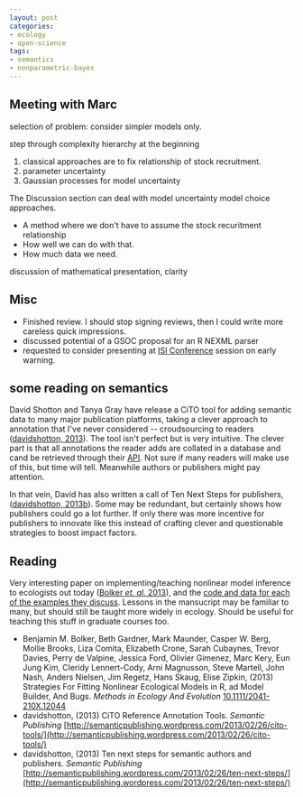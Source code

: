 ```yaml
---
layout: post
categories:
- ecology
- open-science
tags: 
- semantics
- nonparametric-bayes
---
```




## Meeting with Marc

selection of problem: consider simpler models only.  

step through complexity hierarchy at the beginning

  1. classical approaches are to fix relationship of stock recruitment.  
  2. parameter uncertainty
  3. Gaussian processes for model uncertainty

The Discussion section can deal with model uncertainty model choice approaches.  

  * A method where we don't have to assume the stock recuritment relationship
  * How well we can do with that.  
  * How much data we need.  

discussion of mathematical presentation, clarity



## Misc

* Finished review.  I should stop signing reviews, then I could write more careless quick impressions.  
* discussed potential of a GSOC proposal for an R NEXML parser
* requested to consider presenting at [ISI Conference](http://isiconference2013.org/pgs/specsessions.php) session on early warning.  



## some reading on semantics

David Shotton and Tanya Gray have release a CiTO tool for adding semantic data to many major publication platforms, taking a clever approach to annotation that I've never considered -- croudsourcing to readers (<span class="showtooltip" title="davidshotton (2013). CiTO Reference Annotation Tools. 
http://semanticpublishing.wordpress.com/2013/02/26/cito-tools/
[Online. last-accessed: 2013-02-26 15:32:11]. 
http://semanticpublishing.wordpress.com/2013/02/26/cito-tools/."><a href="http://semanticpublishing.wordpress.com/2013/02/26/cito-tools/" rel="http://purl.org/spar/cito/discusses" >davidshotton, 2013</a></span>).  The tool isn't perfect but is very intuitive.  The clever part is that all annotations the reader adds are collated in a database and cand be retrieved through their [API](http://www.miidi.org/cito/api/). Not sure if many readers will make use of this, but time will tell. Meanwhile authors or publishers might pay attention.   

In that vein, David has also written a call of Ten Next Steps for publishers, (<span class="showtooltip" title="davidshotton (2013). Ten next steps for semantic authors and
publishers. 
http://semanticpublishing.wordpress.com/2013/02/26/ten-next-steps/
[Online. last-accessed: 2013-02-28 22:40:01]. 
http://semanticpublishing.wordpress.com/2013/02/26/ten-next-steps/."><a href="http://semanticpublishing.wordpress.com/2013/02/26/ten-next-steps/" rel="http://purl.org/spar/cito/discusses" >davidshotton, 2013b</a></span>).  Some may be redundant, but certainly shows how publishers could go a lot further.  If only there was more incentive for publishers to innovate like this instead of crafting clever and questionable strategies to boost impact factors.  


## Reading

Very interesting paper on implementing/teaching nonlinear model inference to ecologists out today (<span class="showtooltip" title="Bolker B, Gardner B, Maunder M, Berg C, Brooks M, Comita L, Crone
E, Cubaynes S, Davies T, de Valpine P, Ford J, Gimenez O, Kery M,
Kim E, Lennert-Cody C, Magnusson A, Martell S, Nash J, Nielsen A,
Regetz J, Skaug H and Zipkin E (2013). Strategies For Fitting
Nonlinear Ecological Models in R, ad Model Builder, And Bugs.
_Methods in Ecology And Evolution_. 
http://dx.doi.org/10.1111/2041-210X.12044."><a href="http://dx.doi.org/10.1111/2041-210X.12044" rel="http://purl.org/spar/cito/discusses" >Bolker _et. al._ 2013</a></span>), and the [code and data for each of the examples they discuss](https://groups.nceas.ucsb.edu/non-linear-modeling/projects).  Lessons in the mansucript may be familiar to many, but should still be taught more widely in ecology. Should be useful for teaching this stuff in graduate courses too.  





- Benjamin M. Bolker, Beth Gardner, Mark Maunder, Casper W. Berg, Mollie Brooks, Liza Comita, Elizabeth Crone, Sarah Cubaynes, Trevor Davies, Perry de Valpine, Jessica Ford, Olivier Gimenez, Marc Kery, Eun Jung Kim, Cleridy Lennert-Cody, Arni Magnusson, Steve Martell, John Nash, Anders Nielsen, Jim Regetz, Hans Skaug, Elise Zipkin,   (2013) Strategies For Fitting Nonlinear Ecological Models in R, ad Model Builder, And Bugs.  *Methods in Ecology And Evolution*  [10.1111/2041-210X.12044](http://dx.doi.org/10.1111/2041-210X.12044)
-  davidshotton,   (2013) CiTO Reference Annotation Tools.  *Semantic Publishing*  [http://semanticpublishing.wordpress.com/2013/02/26/cito-tools/](http://semanticpublishing.wordpress.com/2013/02/26/cito-tools/)
-  davidshotton,   (2013) Ten next steps for semantic authors and publishers.  *Semantic Publishing*  [http://semanticpublishing.wordpress.com/2013/02/26/ten-next-steps/](http://semanticpublishing.wordpress.com/2013/02/26/ten-next-steps/)




